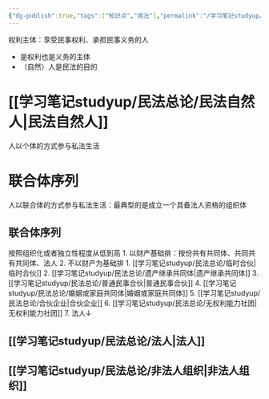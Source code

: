 ```yaml
---
{"dg-publish":true,"tags":["知识点","民法"],"permalink":"/学习笔记studyup/民法总论/民法主体/","dgPassFrontmatter":true,"created":"2024-11-18T23:18:58.487+08:00","updated":"2024-11-18T23:19:24.120+08:00"}
---
```


权利主体：享受民事权利、承担民事义务的人
- 是权利也是义务的主体 
- （自然）人是民法的目的
# [[学习笔记studyup/民法总论/民法自然人\|民法自然人]]
人以个体的方式参与私法生活
# 联合体序列
人以联合体的方式参与私法生活：最典型的是成立一个具备法人资格的组织体
## 联合体序列
按照组织化或者独立性程度从低到高
	1. 以财产基础排：按份共有共同体、共同共有共同体、法人
	2. 不以财产为基础排
		1. [[学习笔记studyup/民法总论/临时合伙\|临时合伙]]
		2. [[学习笔记studyup/民法总论/遗产继承共同体\|遗产继承共同体]]
		3. [[学习笔记studyup/民法总论/普通民事合伙\|普通民事合伙]]
		4. [[学习笔记studyup/民法总论/婚姻或家庭共同体\|婚姻或家庭共同体]]
		5. [[学习笔记studyup/民法总论/合伙企业\|合伙企业]]
		6. [[学习笔记studyup/民法总论/无权利能力社团\|无权利能力社团]]
		7. 法人↓
## [[学习笔记studyup/民法总论/法人\|法人]]
## [[学习笔记studyup/民法总论/非法人组织\|非法人组织]]